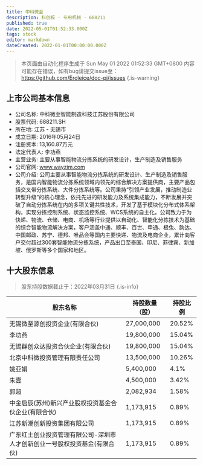 ```yaml
---
title: 中科微至
description: 科创板 - 专用机械 - 688211
published: true
date: 2022-05-01T01:52:33.000Z
tags: stock
editor: markdown
dateCreated: 2022-01-01T00:00:00.000Z
---
```


> 本页面由自动化程序生成于 Sun May 01 2022 01:52:33 GMT+0800
> 内容可能存在错误，如有bug请提交issue至：https://github.com/Eroleice/doc-pi/issues
{.is-warning}

## 上市公司基本信息
- 公司名称: 中科微至智能制造科技江苏股份有限公司
- 股票代码: 688211.SH
- 所在地: 江苏 - 无锡市
- 成立日期: 2016年05月24日
- 注册资本: 13,160.87万元
- 法定代表人: 李功燕
- 主营业务: 主要从事智能物流分拣系统的研发设计，生产制造及销售服务
- 公司官网: www.wayzim.com
- 公司介绍: 公司主要从事智能物流分拣系统的研发设计、生产制造及销售服务，是国内智能物流分拣系统领域内领先的综合解决方案提供商，主要产品包括交叉带分拣系统、大件分拣系统等。公司秉持“引领产业发展，推动制造业转型升级”的核心理念，依托先进的研发能力及系统集成能力，不断发展并突破了自动分拣系统在内的多项关键共性技术，开发了基于模块化分布式体系架构，实现分拣控制系统、状态监控系统、WCS系统的自主化。公司致力于为快递、物流、仓储、电商、机场等行业提供以自动化、智能化分拣技术为基础的综合智能物流解决方案，客户涵盖中通、顺丰、百世、申通、极兔、韵达、中国邮政、苏宁、德邦、唯品会等国内主要快递、物流及电商企业，累计向客户交付超过300套智能物流分拣系统，产品出口至泰国、印尼、菲律宾、新加坡、俄罗斯等多个国家和地区。


## 十大股东信息
> 股东持股数据截止于：2022年03月31日
{.is-info}

| 股东名称 | 持股数量（股） | 持股比例 |
| --- | --- | --- |
| 无锡微至源创投资企业(有限合伙) | 27,000,000 | 20.52% |
| 李功燕 | 19,800,000 | 15.04% |
| 无锡群创众达投资合伙企业(有限合伙) | 19,800,000 | 15.04% |
| 北京中科微投资管理有限责任公司 | 13,500,000 | 10.26% |
| 姚亚娟 | 5,400,000 | 4.1% |
| 朱壹 | 4,500,000 | 3.42% |
| 郭超 | 2,082,934 | 1.58% |
| 中金启辰(苏州)新兴产业股权投资基金合伙企业(有限合伙) | 1,173,915 | 0.89% |
| 江苏新潮创新投资集团有限公司 | 1,173,915 | 0.89% |
| 广东红土创业投资管理有限公司-深圳市人才创新创业一号股权投资基金(有限合伙) | 1,173,915 | 0.89% |




